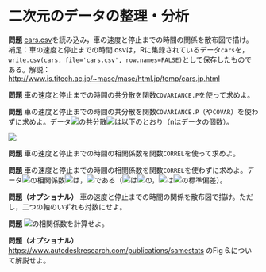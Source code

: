 # 二次元のデータの整理・分析

**問題** [cars.csv](https://github.com/taroyabuki/analysis/raw/master/data/cars.csv)を読み込み，車の速度と停止までの時間の関係を散布図で描け。補足：車の速度と停止までの時間.csvは，Rに集録されているデータ`cars`を，`write.csv(cars, file='cars.csv', row.names=FALSE)`として保存したものである。解説：http://www.is.titech.ac.jp/~mase/mase/html.jp/temp/cars.jp.html

**問題** 車の速度と停止までの時間の共分散を関数`COVARIANCE.P`を使って求めよ。

**問題** 車の速度と停止までの時間の共分散を関数`COVARIANCE.P`（や`COVAR`）を使わずに求めよ。データ<img src='https://latex.codecogs.com/gif.download?%28x_i%2C%20y_i%29' />の共分散<img src='https://latex.codecogs.com/gif.download?s_%7Bxy%7D' />は以下のとおり（nはデータの個数）。

<img src='https://latex.codecogs.com/gif.download?s_%7Bxy%7D%3D%5Cfrac%7B1%7D%7Bn%7D%5Csum_%7Bi%3D1%7D%5E%7Bn%7D%28x_i-%5Cbar%7Bx%7D%29%28y_i-%5Cbar%7By%7D%29.' />

**問題** 車の速度と停止までの時間の相関係数を関数`CORREL`を使って求めよ。

**問題** 車の速度と停止までの時間の相関係数を関数`CORREL`を使わずに求めよ。データ<img src='https://latex.codecogs.com/gif.download?%28x_i%2C%20y_i%29' />の相関係数<img src='https://latex.codecogs.com/gif.download?r_%7Bxy%7D' />は，<img src='https://latex.codecogs.com/gif.download?r_%7Bxy%7D%3Ds_%7Bxy%7D/s_x/s_y' />である（<img src='https://latex.codecogs.com/gif.download?s_x' />は<img src='https://latex.codecogs.com/gif.download?x_i' />の，<img src='https://latex.codecogs.com/gif.download?s_y' />は<img src='https://latex.codecogs.com/gif.download?y_i' />の標準偏差）。

**問題（オプショナル）** 車の速度と停止までの時間の関係を散布図で描け。ただし，二つの軸のいずれも対数にせよ。

**問題** <img src='https://latex.codecogs.com/gif.download?y%3Dx%5E2%5C%2C%20%28x%3D-5%2C%20-4%2C%20%5Cdots%2C%204%2C%205%29' />の相関係数を計算せよ。

**問題（オプショナル）** https://www.autodeskresearch.com/publications/samestats のFig 6.について解説せよ。